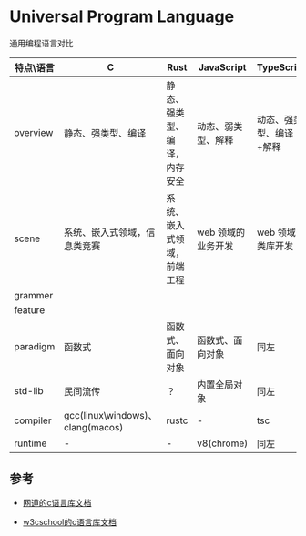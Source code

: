 # Universal Program Language

通用编程语言对比

| 特点\语言 | C                                | Rust                         | JavaScript         | TypeScript              |
| --------- | -------------------------------- | ---------------------------- | ------------------ | ----------------------- |
| overview  | 静态、强类型、编译               | 静态、强类型、编译，内存安全 | 动态、弱类型、解释 | 动态、强类型、编译+解释 |
| scene     | 系统、嵌入式领域，信息类竞赛     | 系统、嵌入式领域，前端工程   | web 领域的业务开发 | web 领域的类库开发      |
| grammer   |                                  |                              |                    |                         |
| feature   |                                  |                              |                    |                         |
| paradigm  | 函数式                           | 函数式、面向对象             | 函数式、面向对象   | 同左                    |
| std-lib   | 民间流传                         | ？                           | 内置全局对象       | 同左                    |
| compiler  | gcc(linux\windows)、clang(macos) | rustc                        | -                  | tsc                     |
| runtime   | -                                | -                            | v8(chrome)         | 同左                    |

## 参考

- <p id="wangdoc-c"><a href="https://wangdoc.com/clang/lib/assert.h">网道的c语言库文档</a></p>
- <p id="w3cschool-c"><a href="https://www.w3cschool.cn/c/c-standard-library.html">w3cschool的c语言库文档</a></p>
